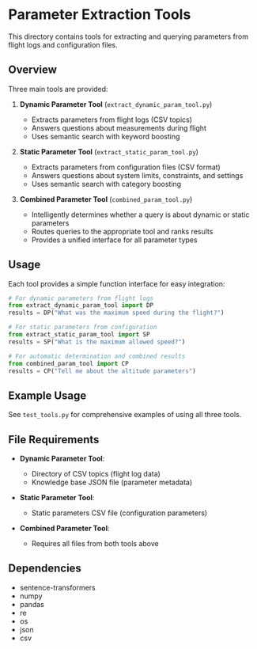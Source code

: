 # Parameter Extraction Tools

This directory contains tools for extracting and querying parameters from flight logs and configuration files.

## Overview

Three main tools are provided:

1. **Dynamic Parameter Tool** (`extract_dynamic_param_tool.py`)
   - Extracts parameters from flight logs (CSV topics)
   - Answers questions about measurements during flight
   - Uses semantic search with keyword boosting

2. **Static Parameter Tool** (`extract_static_param_tool.py`)
   - Extracts parameters from configuration files (CSV format)
   - Answers questions about system limits, constraints, and settings
   - Uses semantic search with category boosting

3. **Combined Parameter Tool** (`combined_param_tool.py`)
   - Intelligently determines whether a query is about dynamic or static parameters
   - Routes queries to the appropriate tool and ranks results
   - Provides a unified interface for all parameter types

## Usage

Each tool provides a simple function interface for easy integration:

```python
# For dynamic parameters from flight logs
from extract_dynamic_param_tool import DP
results = DP("What was the maximum speed during the flight?")

# For static parameters from configuration
from extract_static_param_tool import SP
results = SP("What is the maximum allowed speed?")

# For automatic determination and combined results
from combined_param_tool import CP
results = CP("Tell me about the altitude parameters")
```

## Example Usage

See `test_tools.py` for comprehensive examples of using all three tools.

## File Requirements

- **Dynamic Parameter Tool**:
  - Directory of CSV topics (flight log data)
  - Knowledge base JSON file (parameter metadata)

- **Static Parameter Tool**:
  - Static parameters CSV file (configuration parameters)

- **Combined Parameter Tool**:
  - Requires all files from both tools above

## Dependencies

- sentence-transformers
- numpy
- pandas
- re
- os
- json
- csv 